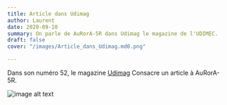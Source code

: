 ```yaml
---
title: Article dans Udimag
author: Laurent
date: 2020-09-10
summary: On parle de AuRorA-5R dans Udimag le magazine de l'UDIMEC.
draft: false
cover: "/images/Article_dans_Udimag.md0.png"

---
```

Dans son numéro 52, le magazine [Udimag](https://www.udimec.fr/sites/default/files/udimag_52_planche_bd.pdf) Consacre un article à AuRorA-5R.

![image alt text](/images/Article_dans_Udimag.md0.png)